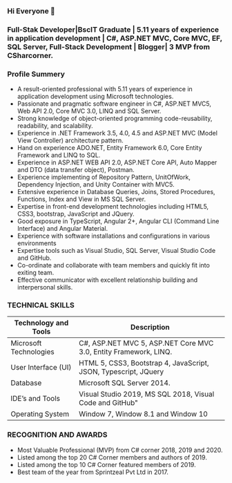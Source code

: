 ### Hi Everyone 👋

### Full-Stak Developer|BscIT Graduate | 5.11 years of experience in application development | C#, ASP.NET MVC, Core MVC, EF, SQL Server, Full-Stack Development | Blogger| 3 MVP from CSharcorner.

### Profile Summery
*	A result-oriented professional with 5.11 years of experience in application development using Microsoft technologies.
*	Passionate and pragmatic software engineer in C#, ASP.NET MVC5, Web API 2.0, Core MVC 3.0, LINQ and SQL Server.
*	Strong knowledge of object-oriented programming code-reusability, readability, and scalability.
*	Experience in .NET Framework 3.5, 4.0, 4.5 and ASP.NET MVC (Model View Controller) architecture pattern.
*	Hand on experience ADO.NET, Entity Framework 6.0, Core Entity Framework and LINQ to SQL.
*	Experience in ASP.NET WEB API 2.0, ASP.NET Core API, Auto Mapper and DTO (data transfer object), Postman.
*	Experience implementing of Repository Pattern, UnitOfWork, Dependency Injection, and Unity Container with MVC5.
*	Extensive experience in Database Queries, Joins, Stored Procedures, Functions, Index and View in MS SQL Server.
*	Expertise in front-end development technologies including HTML5, CSS3, bootstrap, JavaScript and JQuery.
*	Good exposure in TypeScript, Angular 2+, Angular CLI (Command Line Interface) and Angular Material.
*	Experience with software installations and configurations in various environments
*	Expertise tools such as Visual Studio, SQL Server, Visual Studio Code and GitHub.
*	Co-ordinate and collaborate with team members and quickly fit into exiting team.
*	Effective communicator with excellent relationship building and interpersonal skills.

### TECHNICAL SKILLS
| Technology and Tools | Description |
| --- | --- |
| Microsoft Technologies | C#, ASP.NET MVC 5, ASP.NET Core MVC 3.0, Entity Framework, LINQ. |
|User Interface (UI)|HTML 5, CSS3, Bootstrap 4, JavaScript, JSON, Typescript, JQuery|
|Database|Microsoft SQL Server 2014.|
|IDE’s and Tools|Visual Studio 2019, MS SQL 2018, Visual Code and GitHub"|
|Operating System| Window 7, Window 8.1 and Window 10|

### RECOGNITION AND AWARDS  

*	Most Valuable Professional (MVP) from C# corner 2018, 2019 and 2020.
*	Listed among the top 20 C# Corner members and authors of 2019.
*	Listed among the top 10 C# Corner featured members of 2019.
*	Best team of the year from Sprintzeal Pvt Ltd in 2017.

